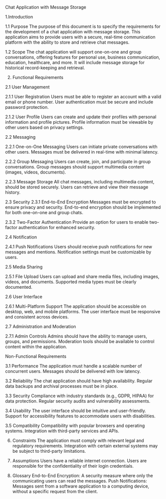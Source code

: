 Chat Application with Message Storage

1.Introduction

1.1 Purpose
The purpose of this document is to specify the requirements for the development of a chat application with message storage. This application aims to provide users with a secure, real-time communication platform with the ability to store and retrieve chat messages.

1.2 Scope
The chat application will support one-on-one and group conversations, offering features for personal use, business communication, education, healthcare, and more. It will include message storage for historical record-keeping and retrieval.

2. Functional Requirements
   
2.1 User Management

2.1.1 User Registration
Users must be able to register an account with a valid email or phone number.
User authentication must be secure and include password protection.

2.1.2 User Profile
Users can create and update their profiles with personal information and profile pictures.
Profile information must be viewable by other users based on privacy settings.

2.2 Messaging

2.2.1 One-on-One Messaging
Users can initiate private conversations with other users.
Messages must be delivered in real-time with minimal latency.

2.2.2 Group Messaging
Users can create, join, and participate in group conversations.
Group messages should support multimedia content (images, videos, documents).

2.2.3 Message Storage
All chat messages, including multimedia content, should be stored securely.
Users can retrieve and view their message history.

2.3 Security
2.3.1 End-to-End Encryption
Messages must be encrypted to ensure privacy and security.
End-to-end encryption should be implemented for both one-on-one and group chats.

2.3.2 Two-Factor Authentication
Provide an option for users to enable two-factor authentication for enhanced security.

2.4 Notification

2.4.1 Push Notifications
Users should receive push notifications for new messages and mentions.
Notification settings must be customizable by users.

2.5 Media Sharing

2.5.1 File Upload
Users can upload and share media files, including images, videos, and documents.
Supported media types must be clearly documented.

2.6 User Interface

2.6.1 Multi-Platform Support
The application should be accessible on desktop, web, and mobile platforms.
The user interface must be responsive and consistent across devices.

2.7 Administration and Moderation

2.7.1 Admin Controls
Admins should have the ability to manage users, groups, and permissions.
Moderation tools should be available to control content within the application.

 Non-Functional Requirements
   
3.1 Performance
The application must handle a scalable number of concurrent users.
Messages should be delivered with low latency.

3.2 Reliability
The chat application should have high availability.
Regular data backups and archival processes must be in place.

3.3 Security
Compliance with industry standards (e.g., GDPR, HIPAA) for data protection.
Regular security audits and vulnerability assessments.

3.4 Usability
The user interface should be intuitive and user-friendly.
Support for accessibility features to accommodate users with disabilities.

3.5 Compatibility
Compatibility with popular browsers and operating systems.
Integration with third-party services and APIs.

6. Constraints
The application must comply with relevant legal and regulatory requirements.
Integration with certain external systems may be subject to third-party limitations.

8. Assumptions
Users have a reliable internet connection.
Users are responsible for the confidentiality of their login credentials.

10. Glossary
End-to-End Encryption: A security measure where only the communicating users can read the messages.
Push Notifications: Messages sent from a software application to a computing device, without a specific request from the client.
